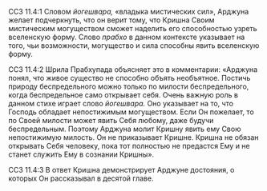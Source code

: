 ССЗ 11.4:1	Словом _йогешвара,_ «владыка мистических сил», Арджуна желает подчеркнуть, что он верит тому, что Кришна Своим мистическим могуществом сможет наделить его способностью узреть вселенскую форму. Слово _прабхо_ в данном контексте указывает на того, чьи возможности, могущество и сила способны явить вселенскую форму.

ССЗ 11.4:2	Шрила Прабхупада объясняет это в комментарии: «Арджуна понял, что живое существо не способно объять необъятное. Постичь природу беспредельного можно только по милости беспредельного, когда беспредельное само открывает себя. Очень важную роль в данном стихе играет слово _йогешвара._ Оно указывает на то, что Господь обладает непостижимым могуществом. Если Он пожелает, то по Своей милости может явить Себя любому, даже будучи беспредельным. Поэтому Арджуна молит Кришну явить ему Свою непостижимую милость. Он не приказывает Кришне. Кришна не обязан открывать Себя человеку, пока тот полностью не предастся Ему и не станет служить Ему в сознании Кришны».

ССЗ 11.4:3	В ответ Кришна демонстрирует Арджуне достояния, о которых Он рассказывал в десятой главе.
